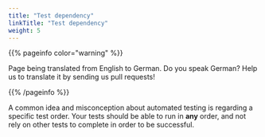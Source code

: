 ```yaml
---
title: "Test dependency"
linkTitle: "Test dependency"
weight: 5
---
```


{{% pageinfo color="warning" %}}
<p class="lead">
   <i class="fas fa-language display-4"></i> 
   Page being translated from 
   English to German. Do you speak German? Help us to translate
   it by sending us pull requests!
</p>
{{% /pageinfo %}}

A common idea and misconception about automated testing is regarding a
specific test order. Your tests should be able to run in **any** order,
and not rely on other tests to complete in order to be successful.

